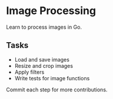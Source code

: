 # Image Processing

Learn to process images in Go.

## Tasks
- Load and save images
- Resize and crop images
- Apply filters
- Write tests for image functions

Commit each step for more contributions.

